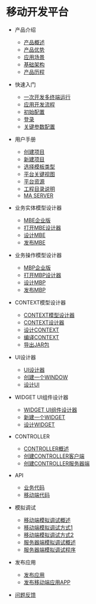 # 移动开发平台

* 产品介绍
  * [产品概述](articles/studio/1-/gaishu.md)
  * [产品优势](articles/studio/1-/adv.md)
  * [应用场景](articles/studio/1-/scene.md)
  * [基础架构](articles/studio/2-/jiegou.md)
  * [产品历程](articles/studio/2-/rels.md)

* 快速入门
  * [一次开发多终端运行](articles/studio/2-/yunxing.md)
  * [应用开发流程](articles/studio/4-/liucheng.md)
  * [初始配置](articles/studio/3-/chushi.md)
  * [登录](articles/studio/3-/denglu.md)
  * [关键参数配置](articles/studio/3-/guanjian.md)

* 用户手册
  * [创建项目](articles/studio/5-/chuangjian.md)
  * [新建项目](articles/studio/5-/xinjian.md)
  * [选择模板类型](articles/studio/5-/xuanze.md)
  * [平台关键视图](articles/studio/5-/shitu.md)
  * [平台资源](articles/studio/5-/ziyuan.md)
  * [工程目录说明](articles/studio/5-/mulu.md)
  * [MA SERVER](articles/studio/2-/server.md)

* 业务实体模型设计器
  * [MBE企业版](articles/studio/6-/yewushiti.md)
  * [打开MBE设计器](articles/studio/6-/dakai.md)
  * [设计MBE](articles/studio/6-/sheji.md)
  * [发布MBE](articles/studio/6-/fabu.md)

* 业务操作模型设计器
  * [MBP企业版](articles/studio/7-/shiti.md)
  * [打开MBP设计器](articles/studio/7-/open.md)
  * [设计MBP](articles/studio/7-/design.md)
  * [发布MBP](articles/studio/7-/publish.md)

* CONTEXT模型设计器
  * [CONTEXT模型设计器](articles/studio/8-/shejiqi.md)
  * [CONTEXT设计器](articles/studio/8-/sjq.md)
  * [设计CONTEXT](articles/studio/8-/sj.md)
  * [编译CONTEXT](articles/studio/8-/bianyi.md)
  * [导出JAR包](articles/studio/8-/daochu.md)

* UI设计器
  * [UI设计器](articles/studio/9-/uishejiqi.md)
  * [创建一个WINDOW](articles/studio/9-/cj.md)
  * [设计UI](articles/studio/9-/shejiui.md)

* WIDGET UI组件设计器
  * [WIDGET UI组件设计器](articles/studio/10-/zujian.md)
  * [新建一个WIDGET](articles/studio/10-/xjyg.md)
  * [设计WIDGET](articles/studio/10-/shej.md)

* CONTROLLER
  * [CONTROLLER概述](articles/studio/11-/kongzhiyuan.md)
  * [创建CONTROLLER客户端](articles/studio/11-/cjkhd.md)
  * [创建CONTROLLER服务器端](articles/studio/11-/cjfwqd.md)

* API
  * [业务代码](articles/studio/12-/ywdm.md)
  * [移动端代码](articles/studio/12-/ydddm.md)

* 模拟调试
  * [移动端模拟调试概述](articles/studio/13-/monitiaoshi.md)
  * [移动端模拟调试方式1](articles/studio/13-/tiaoshifangshi.md)
  * [移动端模拟调试方式2](articles/studio/13-/tsfs.md)
  * [服务器端模拟调试概述](articles/studio/14-/fwqmnts.md)
  * [服务器端模拟调试程序](articles/studio/14-/tscx.md)

* 发布应用
  * [发布应用](articles/studio/15-/fbyy.md)
  * [发布移动端应用APP](articles/studio/15-/fbyddyy.md)

* [问题反馈](articles/studio/16-/wentifankui.md)

